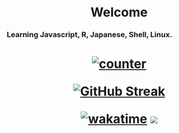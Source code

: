 <h1 align="center">Welcome</h1>

<h3>

Learning Javascript, R, Japanese, Shell, Linux.
  

<h1 align="center">

[![counter](https://count.chiya.dev/get/@Pufikas?theme=rule34)](https://count.chiya.dev/)

[![GitHub Streak](https://streak-stats.demolab.com?user=Pufikas&theme=violet-dark&border_radius=4&date_format=j%2Fn%5B%2FY%5D)](https://git.io/streak-stats)
  
[![wakatime](https://wakatime.com/badge/user/3ce640bc-29d5-41a9-b18c-6edb03cabfff.svg)](https://wakatime.com/@3ce640bc-29d5-41a9-b18c-6edb03cabfff)
![](https://dcbadge.vercel.app/api/shield/320148009759277056?style=clean)
  
</h1>

